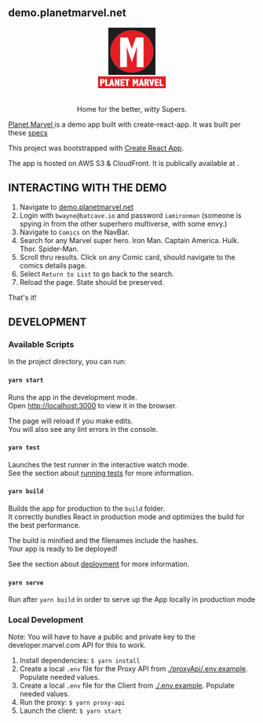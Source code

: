 ## demo.planetmarvel.net

<div align="center">
    <img height="96px" src="./public/planet-marvel-logo-dark.png" /><br />
    <img height="24px" src="./public/planet-marvel-title-img.png" />
</div>
<br/>
<p align="center">Home for the better, <i>witty</i> Supers.</p>

[Planet Marvel ](demo.planetmarvel.net)is a demo app built with create-react-app. It was built per these [specs](./SPECS.md)

This project was bootstrapped with [Create React App](https://github.com/facebook/create-react-app).

The app is hosted on AWS S3 & CloudFront. It is publically available at .

## INTERACTING WITH THE DEMO

1. Navigate to [demo.planetmarvel.net](demo.planetmarvel.net)
2. Login with `bwayne@batcave.io` and password `iamironman` (someone is spying in from the other superhero multiverse, with some envy.)
3. Navigate to `Comics` on the NavBar.
4. Search for any Marvel super hero. Iron Man. Captain America. Hulk. Thor. Spider-Man. 
5. Scroll thru results. Click on any Comic card, should navigate to the comics details page.
6. Select `Return to List` to go back to the search.
7. Reload the page. State should be preserved.

That's it!

## DEVELOPMENT

### Available Scripts

In the project directory, you can run:

#### `yarn start`

Runs the app in the development mode.<br />
Open [http://localhost:3000](http://localhost:3000) to view it in the browser.

The page will reload if you make edits.<br />
You will also see any lint errors in the console.

#### `yarn test`

Launches the test runner in the interactive watch mode.<br />
See the section about [running tests](https://facebook.github.io/create-react-app/docs/running-tests) for more information.

#### `yarn build`

Builds the app for production to the `build` folder.<br />
It correctly bundles React in production mode and optimizes the build for the best performance.

The build is minified and the filenames include the hashes.<br />
Your app is ready to be deployed!

See the section about [deployment](https://facebook.github.io/create-react-app/docs/deployment) for more information.

#### `yarn serve`

Run after `yarn build` in order to serve up the App locally in production mode

### Local Development

Note: You will have to have a public and private key to the developer.marvel.com API for this to work.

1. Install dependencies: `$ yarn install`
2. Create a local `.env` file for the Proxy API from [./proxyApi/.env.example](./proxyApi/.env.example). Populate needed values.
3. Create a local `.env` file for the Client from [./.env.example](./.env.example). Populate needed values.
4. Run the proxy: `$ yarn proxy-api`
5. Launch the client: `$ yarn start`
